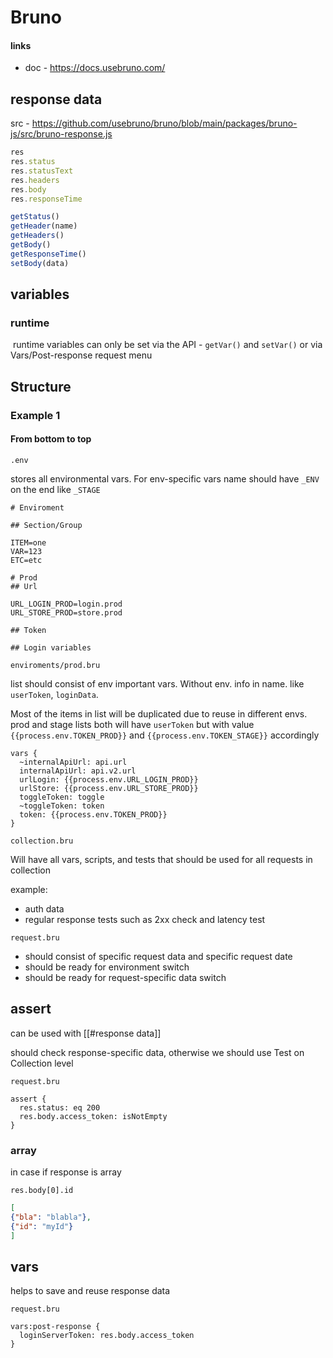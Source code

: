 # Bruno

#### links

- doc - https://docs.usebruno.com/

## response data

src - https://github.com/usebruno/bruno/blob/main/packages/bruno-js/src/bruno-response.js

```js
res
res.status
res.statusText
res.headers
res.body
res.responseTime

getStatus()
getHeader(name)
getHeaders() 
getBody()
getResponseTime() 
setBody(data) 
```

## variables

### runtime

 runtime variables can only be set via the API - `getVar()` and `setVar()` or via Vars/Post-response request menu

## Structure

### Example 1

#### From bottom to top

`.env`

stores all environmental vars. For env-specific vars name should have `_ENV` on the end like `_STAGE`

```.env
# Enviroment

## Section/Group

ITEM=one
VAR=123
ETC=etc

# Prod
## Url

URL_LOGIN_PROD=login.prod
URL_STORE_PROD=store.prod

## Token

## Login variables
```

`enviroments/prod.bru`

list should consist of env important vars. Without env. info in name. like `userToken`, `loginData`.  

Most of the items in list will be duplicated due to reuse in different envs. prod and stage lists both will have `userToken` but with value `{{process.env.TOKEN_PROD}}` and `{{process.env.TOKEN_STAGE}}` accordingly

```.bru
vars {
  ~internalApiUrl: api.url
  internalApiUrl: api.v2.url
  urlLogin: {{process.env.URL_LOGIN_PROD}}
  urlStore: {{process.env.URL_STORE_PROD}}
  toggleToken: toggle
  ~toggleToken: token
  token: {{process.env.TOKEN_PROD}}
}
```

`collection.bru`

Will have all vars, scripts, and tests that should be used for all requests in collection

example:

- auth data
- regular response tests such as 2xx check and latency test

`request.bru`

- should consist of specific request data and specific request date
- should be ready for environment switch
- should be ready for request-specific data switch

## assert

can be used with [[#response data]]

should check response-specific data, otherwise we should use Test on Collection level

`request.bru`

```bru
assert {
  res.status: eq 200
  res.body.access_token: isNotEmpty
}
```

### array

in case if response is array

`res.body[0].id`

```json
[
{"bla": "blabla"},
{"id": "myId"}
]
```

## vars

helps to save and reuse response data

`request.bru`

```bru
vars:post-response {
  loginServerToken: res.body.access_token
}
```